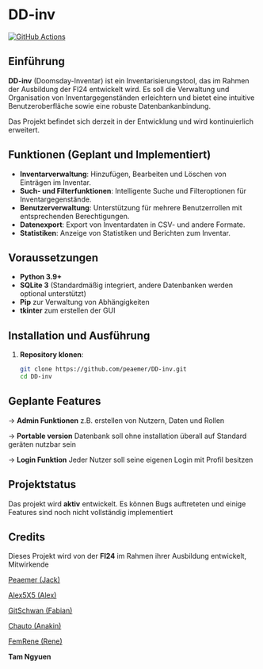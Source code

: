 # DD-inv

[![GitHub Actions](https://github.com/peaemer/DD-inv/workflows/build/badge.svg)](https://github.com/peaemer/DD-inv/actions)

## Einführung

**DD-inv** (Doomsday-Inventar) ist ein Inventarisierungstool, das im Rahmen der Ausbildung der FI24 entwickelt wird. Es soll die Verwaltung und Organisation von Inventargegenständen erleichtern und bietet eine intuitive Benutzeroberfläche sowie eine robuste Datenbankanbindung.

Das Projekt befindet sich derzeit in der Entwicklung und wird kontinuierlich erweitert. 

## Funktionen (Geplant und Implementiert)

- **Inventarverwaltung**: Hinzufügen, Bearbeiten und Löschen von Einträgen im Inventar.
- **Such- und Filterfunktionen**: Intelligente Suche und Filteroptionen für Inventargegenstände.
- **Benutzerverwaltung**: Unterstützung für mehrere Benutzerrollen mit entsprechenden Berechtigungen.
- **Datenexport**: Export von Inventardaten in CSV- und andere Formate.
- **Statistiken**: Anzeige von Statistiken und Berichten zum Inventar.

## Voraussetzungen

- **Python 3.9+**
- **SQLite 3** (Standardmäßig integriert, andere Datenbanken werden optional unterstützt)
- **Pip** zur Verwaltung von Abhängigkeiten
- **tkinter** zum erstellen der GUI

## Installation und Ausführung

1. **Repository klonen**:
   ```bash
   git clone https://github.com/peaemer/DD-inv.git
   cd DD-inv
## Geplante Features

-> **Admin Funktionen** z.B. erstellen von Nutzern, Daten und Rollen

-> **Portable version** Datenbank soll ohne installation überall auf Standard geräten nutzbar sein

-> **Login Funktion** Jeder Nutzer soll seine eigenen Login mit Profil besitzen

## Projektstatus

Das projekt wird **aktiv** entwickelt. Es können Bugs auftreteten und einige Features sind noch nicht vollständig implementiert

## Credits

Dieses Projekt wird von der **FI24** im Rahmen ihrer Ausbildung entwickelt, Mitwirkende

[Peaemer (Jack)](https://github.com/peaemer/)

[Alex5X5 (Alex)](https://github.com/Alex5X5)

[GitSchwan (Fabian)](https://github.com/GitSchwan)

[Chauto (Anakin)](https://github.com/Chautoo)

[FemRene (Rene)](https://github.com/FemRene)

**Tam Ngyuen**

